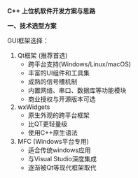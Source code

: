 **C++ 上位机软件开发方案与思路**

**一、技术选型方案**

GUI框架选择：
1. Qt框架 (推荐首选)
    - 跨平台支持(Windows/Linux/macOS)
    - 丰富的UI组件和工具集
    - 成熟的信号槽机制
    - 内置网络、串口、数据库等功能模块
    - 商业授权与开源版本可选
2. wxWidgets
    - 原生外观的跨平台框架
    - 比QT更轻量级
    - 使用C++原生语法
3. MFC (Windows平台专用)
    - 适合传统windows应用
    - 与Visual Studio深度集成
    - 逐渐被Qt等现代框架取代

